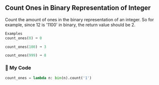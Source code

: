 ## Count Ones in Binary Representation of Integer

Count the amount of ones in the binary representation of an integer. So for example, since 12 is '1100' in binary, the return value should be 2.
```python
Examples
count_ones(0) ➞ 0

count_ones(100) ➞ 3

count_ones(999) ➞ 8
```
### :snake: My Code
```python
count_ones = lambda n: bin(n).count('1')
```
